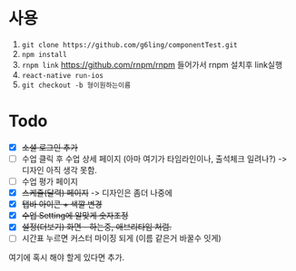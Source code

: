 

# 사용

1. `git clone https://github.com/g6ling/componentTest.git`
2. `npm install`
3. `rnpm link`  https://github.com/rnpm/rnpm 들어가서 rnpm 설치후 link실행
4. `react-native run-ios`
5. `git checkout -b 형이원하는이름`


# Todo
- [x] ~~소셜 로그인 추가~~
- [ ] 수업 클릭 후 수업 상세 페이지 (아마 여기가 타임라인이나, 출석체크 일려나?) -> 디자인 아직 생각 못함.
- [ ] 수업 평가 페이지
- [x] ~~스케쥴(달력) 페이지~~ -> 디자인은 좀더 나중에
- [x] ~~탭바 아이콘 + 색깔 변경~~
- [x] ~~수업 Setting에 알맞게 숫자조정~~
- [x] ~~설정(더보기) 화면 - 하는중, 애브리타임 처럼.~~
- [ ] 시간표 누르면 커스터 마이징 되게 (이름 같은거 바꿀수 잇게)

여기에 혹시 해야 할게 있다면 추가.
